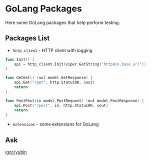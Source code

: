 # GoLang Packages

Here some GoLang packages that help perform testing.

## Packages List

* `http_client` - HTTP client with logging

```go
func Init() {
	api = http_client.Init(viper.GetString("httpbin.base_url"))
}

func GetGet() (out model.GetResponse) {
	api.Get("/get", http.StatusOK, &out)
	return
}

func PostPost(in model.PostRequest) (out model.PostResponse) {
	api.Post("/post", in, http.StatusOK, &out)
	return
}
```

* `extensions` - some extensions for GoLang

## Ask

[igor.lyubin](https://github.com/ilyubin)
